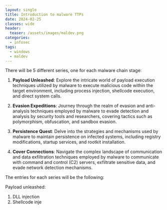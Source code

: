 ```yaml
---
layout: single
title: Introduction to malware TTPs
date: 2024-02-25
classes: wide
header:
  teaser: /assets/images/maldev.png
categories:
  - infosec
tags:
  - windows
  - maldev
---
```

There will be 5 different series, one for each malware chain stage:

1. **Payload Unleashed**: Explore the intricate world of payload execution techniques utilized by malware to execute malicious code within the target environment, including process injection, shellcode execution, and direct system calls.
    
2. **Evasion Expeditions**: Journey through the realm of evasion and anti-analysis techniques employed by malware to evade detection and analysis by security tools and researchers, covering tactics such as polymorphism, obfuscation, and sandbox evasion.
    
3. **Persistence Quest**: Delve into the strategies and mechanisms used by malware to maintain persistence on infected systems, including registry modifications, startup services, and rootkit installation.
    
4. **Cover Connections**: Navigate the complex landscape of communication and data exfiltration techniques employed by malware to communicate with command and control (C2) servers, exfiltrate sensitive data, and evade network detection mechanisms.

The entries for each series will be the following:

Payload unleashed:
1. DLL injection
2. Shellcode inje